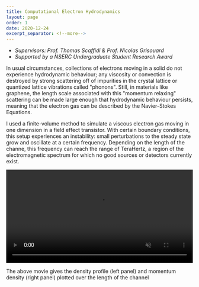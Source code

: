```yaml
---
title: Computational Electron Hydrodynamics
layout: page
order: 1
date: 2020-12-24
excerpt_separator: <!--more-->
---
```

- *Supervisors: Prof. Thomas Scaffidi & Prof. Nicolas Grisouard*
- *Supported by a NSERC Undergraduate Student Research Award*

In usual circumstances, collections of electrons moving in a solid do not experience hydrodynamic behaviour; any viscosity or convection is destroyed by strong scattering off of impurities in the crystal lattice or quantized lattice vibrations called "phonons".  Still, in  materials like graphene, the length scale associated with this "momentum relaxing" scattering can be made large enough that hydrodynamic behaviour persists, meaning that the electron gas can be described by the Navier-Stokes Equations.

I used a finite-volume method to simulate a viscous electron gas moving in one dimension in a field effect transistor.  With certain boundary conditions, this setup experiences an instability: small perturbations to the steady state grow and oscillate at a certain frequency.  Depending on the length of the channe, this frequency can reach the range of TeraHertz, a region of the electromagnetic spectrum for which no good sources or detectors currently exist.


<div style="margin-top:10px;margin-bottom:10px" >
<video width = "100%" muted autoplay loop src="/research_projects/basic_animation.mp4">
</video>
</div>


<!--more-->
The above movie gives the density profile (left panel) and momentum density (right panel) plotted over the length of the channel
